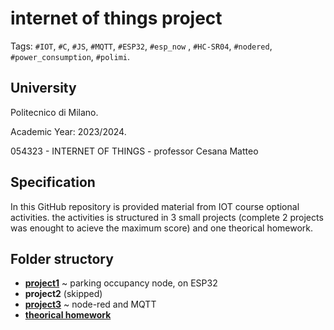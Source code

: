 # internet of things project

Tags: `#IOT`, `#C`, `#JS`, `#MQTT`, `#ESP32`, `#esp_now` , `#HC-SR04`, `#nodered`, `#power_consumption`, `#polimi`.

## University

Politecnico di Milano.

Academic Year: 2023/2024.

054323 - INTERNET OF THINGS  - professor Cesana Matteo

## Specification 
In this GitHub repository is provided material from IOT course optional activities.
the activities is structured in 3 small projects (complete 2 projects was enought to acieve the maximum score) and one theorical homework.

## Folder structory
- [**project1**]() ~ parking occupancy node, on ESP32
- **project2** (skipped)
- [**project3**]() ~ node-red and MQTT 
- [**theorical homework**]()
